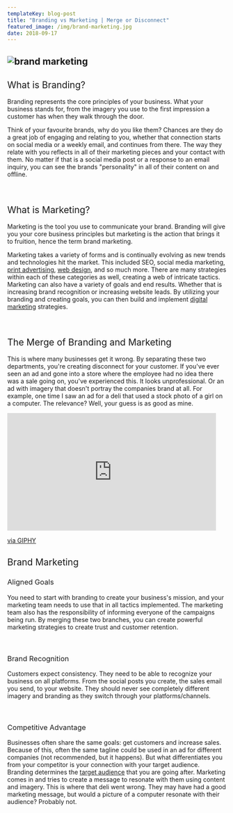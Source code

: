 ```yaml
---
templateKey: blog-post
title: "Branding vs Marketing | Merge or Disconnect"
featured_image: /img/brand-marketing.jpg
date: 2018-09-17
---
```


## ![brand marketing](/img/brand-marketing.jpg)

## <span style="font-weight: 400;">What is Branding?</span>

<span style="font-weight: 400;">Branding represents the core principles of your business. What your business stands for, from the imagery you use to the first impression a customer has when they walk through the door. </span>

<span style="font-weight: 400;">Think of your favourite brands, why do you like them? Chances are they do a great job of engaging and relating to you, whether that connection starts on social media or a weekly email, and continues from there. The way they relate with you reflects in all of their marketing pieces and your contact with them. No matter if that is a social media post or a response to an email inquiry, you can see the brands "personality" in all of their content on and offline.</span>

&nbsp;

## <span style="font-weight: 400;">What is Marketing?</span>

<span style="font-weight: 400;">Marketing is the tool you use to communicate your brand. Branding will give you your core business principles but marketing is the action that brings it to fruition, hence the term brand marketing. </span>

<span style="font-weight: 400;">Marketing takes a variety of forms and is continually evolving as new trends and technologies hit the market. This included SEO, social media marketing, </span>[<span style="font-weight: 400;">print advertising</span>](https://graphicintuitions.com/services/printing/)<span style="font-weight: 400;">, </span>[<span style="font-weight: 400;">web design</span>](https://graphicintuitions.com/services/web-design/)<span style="font-weight: 400;">, and so much more. There are many strategies within each of these categories as well, creating a web of intricate tactics. Marketing can also have a variety of goals and end results. Whether that is increasing brand recognition or increasing website leads. By utilizing your branding and creating goals, you can then build and implement </span>[<span style="font-weight: 400;">digital marketing</span>](https://graphicintuitions.com/services/digital-marketing/)<span style="font-weight: 400;"> strategies.</span>

&nbsp;

## <span style="font-weight: 400;">The Merge of Branding and Marketing</span>

<span style="font-weight: 400;">This is where many businesses get it wrong. By separating these two departments, you're creating disconnect for your customer. If you've ever seen an ad and gone into a store where the employee had no idea there was a sale going on, you've experienced this. It looks unprofessional. Or an ad with imagery that doesn't portray the companies brand at all. For example, one time I saw an ad for a deli that used a stock photo of a girl on a computer. The relevance? Well, your guess is as good as mine. </span>

<iframe class="giphy-embed" src="https://giphy.com/embed/ZeNmLY6FISq4M" width="480" height="270" frameborder="0" allowfullscreen="allowfullscreen"></iframe>

[via GIPHY](https://giphy.com/gifs/shrugging-shrug-gif-ZeNmLY6FISq4M)

## <span style="font-weight: 400;">Brand Marketing</span>

### <span style="font-weight: 400;">Aligned Goals</span>

<span style="font-weight: 400;">You need to start with branding to create your business's mission, and your marketing team needs to use that in all tactics implemented. The marketing team also has the responsibility of informing everyone of the campaigns being run. By merging these two branches, you can create powerful marketing strategies to create trust and customer retention. </span>

&nbsp;

### <span style="font-weight: 400;">Brand Recognition</span>

<span style="font-weight: 400;">Customers expect consistency. They need to be able to recognize your business on all platforms. From the social posts you create, the sales email you send, to your website. They should never see completely different imagery and branding as they switch through your platforms/channels.</span>

&nbsp;

### <span style="font-weight: 400;">Competitive Advantage</span>

<span style="font-weight: 400;">Businesses often share the same goals: get customers and increase sales. Because of this, often the same tagline could be used in an ad for different companies (not recommended, but it happens). But what differentiates you from your competitor is your connection with your target audience. Branding determines the </span>[<span style="font-weight: 400;">target audience</span>](https://graphicintuitions.com/whats-brewin/video-how-to-get-more-customers-by-knowing-where-to-advertise-your-business/)<span style="font-weight: 400;"> that you are going after. Marketing comes in and tries to create a message to resonate with them using content and imagery. This is where that deli went wrong. They may have had a good marketing message, but would a picture of a computer resonate with their audience? Probably not.</span>

&nbsp;